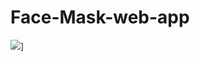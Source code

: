 # Face-Mask-web-app
[![](https://brandmark.io/logo-crunch/cache/40b2ff5a0672196bc4122a948ed00830_64_37a6259cc0c1dae299a7866489dff0bd.png)](https://github.com/souravcoder99)]
